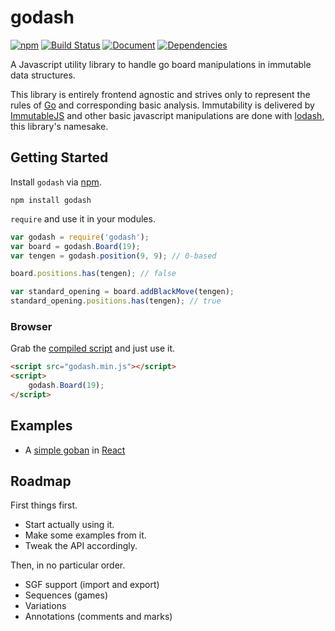 godash
======

[![npm](https://img.shields.io/npm/v/godash.svg)](https://www.npmjs.com/package/godash)
[![Build Status](https://travis-ci.org/duckpunch/godash.svg)](https://travis-ci.org/duckpunch/godash)
[![Document](http://duckpunch.github.io/godash/badge.svg)](http://duckpunch.github.io/godash/)
[![Dependencies](https://david-dm.org/duckpunch/godash.svg)](https://david-dm.org/duckpunch/godash)

A Javascript utility library to handle go board manipulations in immutable data structures.

This library is entirely frontend agnostic and strives only to represent the rules of [Go](https://en.wikipedia.org/wiki/Go_%28game%29) and corresponding basic analysis.  Immutability is delivered by [ImmutableJS](http://facebook.github.io/immutable-js/) and other basic javascript manipulations are done with [lodash](https://lodash.com/), this library's namesake.

Getting Started
---------------

Install `godash` via [npm](https://www.npmjs.com/package/godash).

    npm install godash

`require` and use it in your modules.

```javascript
var godash = require('godash');
var board = godash.Board(19);
var tengen = godash.position(9, 9); // 0-based

board.positions.has(tengen); // false

var standard_opening = board.addBlackMove(tengen);
standard_opening.positions.has(tengen); // true
```

### Browser

Grab the [compiled script](https://github.com/duckpunch/godash/blob/master/dist/godash.min.js) and just use it.

```html
<script src="godash.min.js"></script>
<script>
    godash.Board(19);
</script>
```

Examples
--------

- A [simple goban](http://duckpunch.github.io/react-simple-goban) in [React](https://facebook.github.io/react/)

Roadmap
-------

First things first.

- Start actually using it.
- Make some examples from it.
- Tweak the API accordingly.

Then, in no particular order.

- SGF support (import and export)
- Sequences (games)
- Variations
- Annotations (comments and marks)

